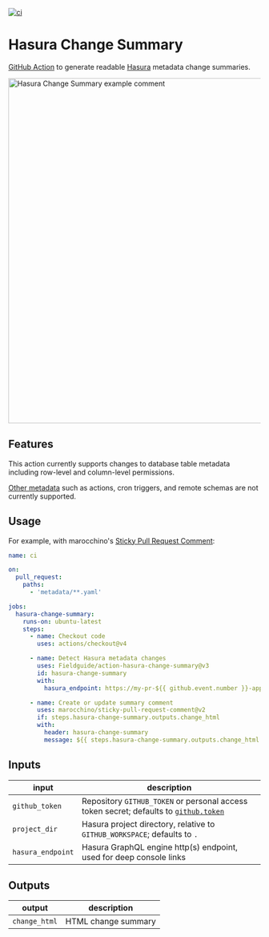 [![ci](https://github.com/Fieldguide/action-hasura-change-summary/actions/workflows/ci.yml/badge.svg)](https://github.com/Fieldguide/action-hasura-change-summary/actions/workflows/ci.yml)

# Hasura Change Summary

[GitHub Action](https://github.com/features/actions) to generate readable [Hasura](https://hasura.io/) metadata change summaries.

<img src="https://user-images.githubusercontent.com/847532/169708857-5aed1ebb-76c4-43de-8309-469c0e8cf2f2.jpg" alt="Hasura Change Summary example comment" width="689">

## Features

This action currently supports changes to database table metadata including row-level and column-level permissions.

[Other metadata](https://hasura.io/docs/latest/graphql/core/migrations/reference/metadata-format/) such as actions, cron triggers, and remote schemas are not currently supported.

## Usage

For example, with marocchino's [Sticky Pull Request Comment](https://github.com/marocchino/sticky-pull-request-comment):

```yaml
name: ci

on:
  pull_request:
    paths:
      - 'metadata/**.yaml'

jobs:
  hasura-change-summary:
    runs-on: ubuntu-latest
    steps:
      - name: Checkout code
        uses: actions/checkout@v4

      - name: Detect Hasura metadata changes
        uses: Fieldguide/action-hasura-change-summary@v3
        id: hasura-change-summary
        with:
          hasura_endpoint: https://my-pr-${{ github.event.number }}-app.example.com

      - name: Create or update summary comment
        uses: marocchino/sticky-pull-request-comment@v2
        if: steps.hasura-change-summary.outputs.change_html
        with:
          header: hasura-change-summary
          message: ${{ steps.hasura-change-summary.outputs.change_html }}
```

## Inputs

| input             | description                                                                                                                                                                |
| ----------------- | -------------------------------------------------------------------------------------------------------------------------------------------------------------------------- |
| `github_token`    | Repository `GITHUB_TOKEN` or personal access token secret; defaults to [`github.token`](https://docs.github.com/en/actions/security-guides/automatic-token-authentication) |
| `project_dir`     | Hasura project directory, relative to `GITHUB_WORKSPACE`; defaults to `.`                                                                                                  |
| `hasura_endpoint` | Hasura GraphQL engine http(s) endpoint, used for deep console links                                                                                                        |

## Outputs

| output        | description         |
| ------------- | ------------------- |
| `change_html` | HTML change summary |
